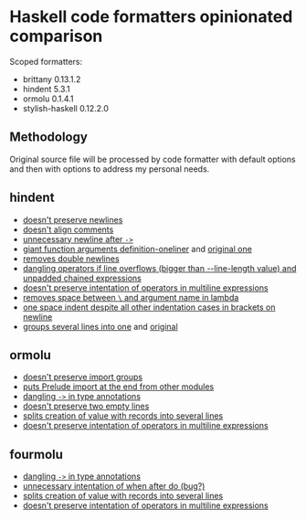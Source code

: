 # Haskell code formatters opinionated comparison

Scoped formatters:

- brittany 0.13.1.2
- hindent 5.3.1
- ormolu 0.1.4.1
- stylish-haskell 0.12.2.0


## Methodology
Original source file will be processed by code formatter with default options and then with options to address my personal needs.


## hindent

- [doesn't preserve newlines](https://github.com/unam3/opinionated-haskell-code-formatters-comparison/commit/bdd64cc8d1791434316d4204897693dd78c9e711#diff-f163797eb9bf32d5a19d13bcb576de2cad6f0d4965f20b42e6b838436d21118aL57-R104)
- [doesn't align comments](https://github.com/unam3/opinionated-haskell-code-formatters-comparison/commit/bdd64cc8d1791434316d4204897693dd78c9e711#diff-f163797eb9bf32d5a19d13bcb576de2cad6f0d4965f20b42e6b838436d21118aR160-R163)
- [unnecessary newline after `->`](https://github.com/unam3/opinionated-haskell-code-formatters-comparison/commit/bdd64cc8d1791434316d4204897693dd78c9e711#diff-f163797eb9bf32d5a19d13bcb576de2cad6f0d4965f20b42e6b838436d21118aR165-R166)
- [giant function arguments definition-oneliner](https://github.com/unam3/opinionated-haskell-code-formatters-comparison/commit/bdd64cc8d1791434316d4204897693dd78c9e711#diff-f163797eb9bf32d5a19d13bcb576de2cad6f0d4965f20b42e6b838436d21118aR185) and [original one](https://github.com/unam3/opinionated-haskell-code-formatters-comparison/commit/bdd64cc8d1791434316d4204897693dd78c9e711#diff-f163797eb9bf32d5a19d13bcb576de2cad6f0d4965f20b42e6b838436d21118aL162-L175)
- [removes double newlines](https://github.com/unam3/opinionated-haskell-code-formatters-comparison/commit/bdd64cc8d1791434316d4204897693dd78c9e711#diff-f163797eb9bf32d5a19d13bcb576de2cad6f0d4965f20b42e6b838436d21118aL225-L226)
- [dangling operators if line overflows (bigger than --line-length value) and unpadded chained expressions](https://github.com/unam3/opinionated-haskell-code-formatters-comparison/commit/bdd64cc8d1791434316d4204897693dd78c9e711#diff-f163797eb9bf32d5a19d13bcb576de2cad6f0d4965f20b42e6b838436d21118aL240-R242)
- [doesn't preserve intentation of operators in multiline expressions](https://github.com/unam3/opinionated-haskell-code-formatters-comparison/commit/bdd64cc8d1791434316d4204897693dd78c9e711#diff-f163797eb9bf32d5a19d13bcb576de2cad6f0d4965f20b42e6b838436d21118aL239-R242)
- [removes space between `\` and argument name in lambda](https://github.com/unam3/opinionated-haskell-code-formatters-comparison/commit/bdd64cc8d1791434316d4204897693dd78c9e711#diff-f163797eb9bf32d5a19d13bcb576de2cad6f0d4965f20b42e6b838436d21118aL278-R284)
- [one space indent despite all other indentation cases in brackets on newline](https://github.com/unam3/opinionated-haskell-code-formatters-comparison/commit/bdd64cc8d1791434316d4204897693dd78c9e711#diff-f163797eb9bf32d5a19d13bcb576de2cad6f0d4965f20b42e6b838436d21118aR296-R297)
- [groups several lines into one](https://github.com/unam3/opinionated-haskell-code-formatters-comparison/commit/8ea2812fb3a11d7a7b8a4dda91810029fb2ba9fd#diff-f163797eb9bf32d5a19d13bcb576de2cad6f0d4965f20b42e6b838436d21118aR167) and [original](https://github.com/unam3/opinionated-haskell-code-formatters-comparison/commit/8ea2812fb3a11d7a7b8a4dda91810029fb2ba9fd#diff-f163797eb9bf32d5a19d13bcb576de2cad6f0d4965f20b42e6b838436d21118aL193-L194)


## ormolu

- [doesn't preserve import groups](https://github.com/unam3/opinionated-haskell-code-formatters-comparison/commit/c1ee9704a1ec5ad6c4c1940545618d744e5cf03e#diff-f163797eb9bf32d5a19d13bcb576de2cad6f0d4965f20b42e6b838436d21118aL12-L41)
- [puts Prelude import at the end from other modules](https://github.com/unam3/opinionated-haskell-code-formatters-comparison/commit/c1ee9704a1ec5ad6c4c1940545618d744e5cf03e#diff-f163797eb9bf32d5a19d13bcb576de2cad6f0d4965f20b42e6b838436d21118aR43)
- [dangling `->` in type annotations](https://github.com/unam3/opinionated-haskell-code-formatters-comparison/commit/c1ee9704a1ec5ad6c4c1940545618d744e5cf03e#diff-f163797eb9bf32d5a19d13bcb576de2cad6f0d4965f20b42e6b838436d21118aL51-R55)
- [doesn't preserve two empty lines](https://github.com/unam3/opinionated-haskell-code-formatters-comparison/commit/c1ee9704a1ec5ad6c4c1940545618d744e5cf03e#diff-f163797eb9bf32d5a19d13bcb576de2cad6f0d4965f20b42e6b838436d21118aL225-L226)
- [splits creation of value with records into several lines](https://github.com/unam3/opinionated-haskell-code-formatters-comparison/commit/c1ee9704a1ec5ad6c4c1940545618d744e5cf03e#diff-f163797eb9bf32d5a19d13bcb576de2cad6f0d4965f20b42e6b838436d21118aL105-R106)
- [doesn't preserve intentation of operators in multiline expressions](https://github.com/unam3/opinionated-haskell-code-formatters-comparison/commit/c1ee9704a1ec5ad6c4c1940545618d744e5cf03e#diff-f163797eb9bf32d5a19d13bcb576de2cad6f0d4965f20b42e6b838436d21118aL239-R246)

## fourmolu

- [dangling `->` in type annotations](https://github.com/unam3/opinionated-haskell-code-formatters-comparison/commit/8b3e8f17541d04d69fc29f9124640fbe58268696#diff-f163797eb9bf32d5a19d13bcb576de2cad6f0d4965f20b42e6b838436d21118aL51-R54)
- [unnecessary intentation of when after do (bug?)](https://github.com/unam3/opinionated-haskell-code-formatters-comparison/commit/8b3e8f17541d04d69fc29f9124640fbe58268696#diff-f163797eb9bf32d5a19d13bcb576de2cad6f0d4965f20b42e6b838436d21118aL139-R148)
- [splits creation of value with records into several lines](https://github.com/unam3/opinionated-haskell-code-formatters-comparison/commit/8b3e8f17541d04d69fc29f9124640fbe58268696#diff-f163797eb9bf32d5a19d13bcb576de2cad6f0d4965f20b42e6b838436d21118aL105-R106)
- [doesn't preserve intentation of operators in multiline expressions](https://github.com/unam3/opinionated-haskell-code-formatters-comparison/commit/8b3e8f17541d04d69fc29f9124640fbe58268696#diff-f163797eb9bf32d5a19d13bcb576de2cad6f0d4965f20b42e6b838436d21118aL242-R247)
